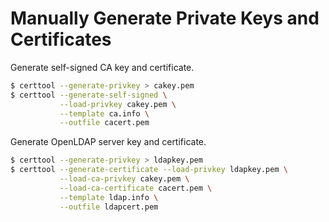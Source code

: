 # Manually Generate Private Keys and Certificates

Generate self-signed CA key and certificate.

```sh
$ certtool --generate-privkey > cakey.pem
$ certtool --generate-self-signed \
           --load-privkey cakey.pem \
           --template ca.info \
           --outfile cacert.pem
```

Generate OpenLDAP server key and certificate.

```sh
$ certtool --generate-privkey > ldapkey.pem
$ certtool --generate-certificate --load-privkey ldapkey.pem \
           --load-ca-privkey cakey.pem \
           --load-ca-certificate cacert.pem \
           --template ldap.info \
           --outfile ldapcert.pem
```

